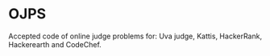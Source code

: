 # OJPS
Accepted code of online judge problems for: Uva judge, Kattis, HackerRank, Hackerearth and CodeChef.
